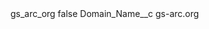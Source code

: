 <?xml version="1.0" encoding="UTF-8"?>
<CustomMetadata xmlns="http://soap.sforce.com/2006/04/metadata" xmlns:xsi="http://www.w3.org/2001/XMLSchema-instance" xmlns:xsd="http://www.w3.org/2001/XMLSchema">
    <label>gs_arc_org</label>
    <protected>false</protected>
    <values>
        <field>Domain_Name__c</field>
        <value xsi:type="xsd:string">gs-arc.org</value>
    </values>
</CustomMetadata>
